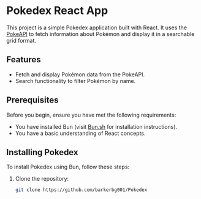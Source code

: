 # Pokedex React App

This project is a simple Pokedex application built with React. It uses the [PokeAPI](https://pokeapi.co) to fetch information about Pokémon and display it in a searchable grid format.

## Features

- Fetch and display Pokémon data from the PokeAPI.
- Search functionality to filter Pokémon by name.

## Prerequisites

Before you begin, ensure you have met the following requirements:
- You have installed Bun (visit [Bun.sh](https://bun.sh) for installation instructions).
- You have a basic understanding of React concepts.

## Installing Pokedex

To install Pokedex using Bun, follow these steps:

1. Clone the repository:
   ```bash
   git clone https://github.com/barkerbg001/Pokedex
   ```